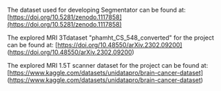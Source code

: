 The dataset used for developing Segmentator can be found at:
[https://doi.org/10.5281/zenodo.1117858](https://doi.org/10.5281/zenodo.1117858)

The explored MRI 3Tdataset "phamht_CS_548_converted" for the project can be found at:
[https://doi.org/10.48550/arXiv.2302.09200] (https://doi.org/10.48550/arXiv.2302.09200)

The explored MRI 1.5T scanner dataset  for the project can be found at:
[https://www.kaggle.com/datasets/unidatapro/brain-cancer-dataset] (https://www.kaggle.com/datasets/unidatapro/brain-cancer-dataset)